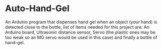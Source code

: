 # Auto-Hand-Gel
An Arduino program that dispenses hand gel when an object (your hand) is detected close to the bottle, list of items needed for this project are: An Arduino board, Ultrasonic distance sensor, Servo (the plastic ones may be too weak so an MG servo would be used in this case) and finally a bottle of hand-gel.
